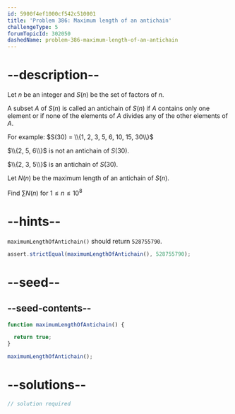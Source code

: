 ```yaml
---
id: 5900f4ef1000cf542c510001
title: 'Problem 386: Maximum length of an antichain'
challengeType: 5
forumTopicId: 302050
dashedName: problem-386-maximum-length-of-an-antichain
---
```


# --description--

Let $n$ be an integer and $S(n)$ be the set of factors of $n$.

A subset $A$ of $S(n)$ is called an antichain of $S(n)$ if $A$ contains only one element or if none of the elements of $A$ divides any of the other elements of $A$.

For example: $S(30) = \\{1, 2, 3, 5, 6, 10, 15, 30\\}$

$\\{2, 5, 6\\}$ is not an antichain of $S(30)$.

$\\{2, 3, 5\\}$ is an antichain of $S(30)$.

Let $N(n)$ be the maximum length of an antichain of $S(n)$.

Find $\sum N(n)$ for $1 ≤ n ≤ {10}^8$

# --hints--

`maximumLengthOfAntichain()` should return `528755790`.

```js
assert.strictEqual(maximumLengthOfAntichain(), 528755790);
```

# --seed--

## --seed-contents--

```js
function maximumLengthOfAntichain() {

  return true;
}

maximumLengthOfAntichain();
```

# --solutions--

```js
// solution required
```
